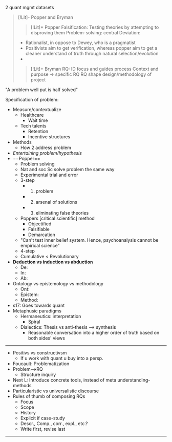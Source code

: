 2 quant mgmt datasets

> [!Lit]- Popper and Bryman
>> [!Lit]+ Popper
> Falsification: Testing theories by attempting to disproving them
> Problem-solving: central
> Deviation:
> - Rationalist, in oppose to Dewey, who is a pragmatist
> - Positivists aim to get verification, whereas popper aim to get a cleaner understand of truth through natural selection/evolution
> - 
> 
>> [!Lit]+ Bryman
> RQ: ID focus and guides process
> Context and purpose -> specific RQ
> RQ shape design/methodology of project

"A problem well put is half solved"

Specification of problem:
- Measure/contextualize
	- Healthcare
		- Wait time
	- Tech talents
		- Retention
		- Incentive structures
- Methods
	- How 2 address problem
- *Entertaining problem/hypothesis*
- ==Popper==
	- Problem solving
	- Nat and soc Sc solve problem the same way
	- Experimental trial and error
	- 3-step
		- 1. problem
		- 2. arsenal of solutions
		- 3. eliminating false theories
	- Poppers [critical scientific] method
		- Objectified
		- Falsifiable
		- Demarcation 
	- "Can't test inner belief system. Hence, psychoanalysis cannot be empirical science"
	- 4-step
	- Cumulative < Revolutionary
- **Deduction vs induction vs abduction**
	- De:
	- In:
	- Ab:
- Ontology vs epistemology vs methodology
	- Ont:
	- Epistem:
	- Method:
- s17: Goes towards quant 
- Metaphusic paradigms
	- Hermaneutics: interpretation
		- Spiral
	- Dialectics: Thesis vs anti-thesis --> synthesis
		- Reasonable conversation into a higher order of truth based on both sides' views
---
- Positivs vs constructivsm
	- If u work with quant u buy into a persp.
- Foucault: Problematization
- Problem-->RQ
	- Structure inquiry
- Next L: Introduce concrete tools, instead of meta understanding-methods
- Particularistic vs universalistic discourse
- Rules of thumb of composing RQs
	- Focus 
	- Scope
	- History
	- Explicit if case-study
	- Descr., Comp., corr., expl., etc.?
	- Write first, revise last

---
